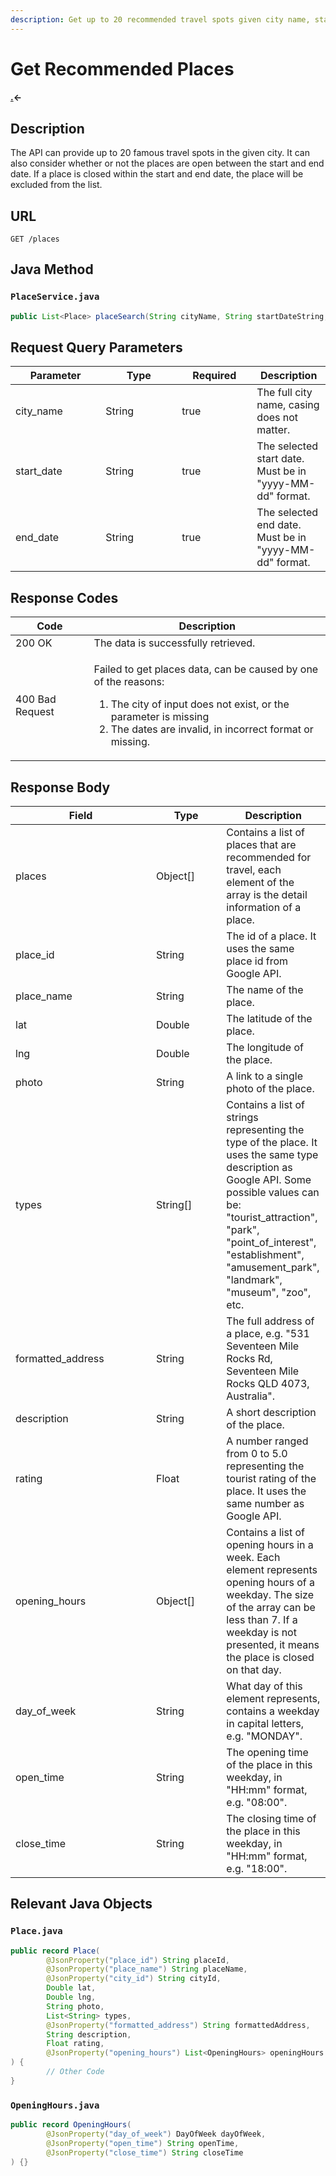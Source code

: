 ```yaml
---
description: Get up to 20 recommended travel spots given city name, start and end date.
---
```


# Get Recommended Places

#### [.](./ "mention")<-

## Description

The API can provide up to 20 famous travel spots in the given city. It can also consider whether or not the places are open between the start and end date. If a place is closed within the start and end date, the place will be excluded from the list.

## URL

```
GET /places
```

## Java Method

### `PlaceService.java`

```java
public List<Place> placeSearch(String cityName, String startDateString, String endDateString);
```

## Request Query Parameters

<table><thead><tr><th width="128.33333333333331">Parameter</th><th width="106">Type</th><th width="104" data-type="checkbox">Required</th><th>Description</th></tr></thead><tbody><tr><td>city_name</td><td>String</td><td>true</td><td>The full city name, casing does not matter.</td></tr><tr><td>start_date</td><td>String</td><td>true</td><td>The selected start date. Must be in "yyyy-MM-dd" format.</td></tr><tr><td>end_date</td><td>String</td><td>true</td><td>The selected end date. Must be in "yyyy-MM-dd" format.</td></tr></tbody></table>

## Response Codes

<table data-full-width="false"><thead><tr><th>Code</th><th>Description</th></tr></thead><tbody><tr><td>200 OK</td><td>The data is successfully retrieved.</td></tr><tr><td>400 Bad Request</td><td><p>Failed to get places data, can be caused by one of the reasons: </p><ol><li>The city of input does not exist, or the parameter is missing</li><li>The dates are invalid, in incorrect format or missing.</li></ol></td></tr></tbody></table>

## Response Body

<table><thead><tr><th width="209">Field</th><th width="96.33333333333331">Type</th><th>Description</th></tr></thead><tbody><tr><td>places</td><td>Object[]</td><td>Contains a list of places that are recommended for travel, each element of the array is the detail information of a place.</td></tr><tr><td>   place_id</td><td>String</td><td>The id of a place. It uses the same place id from Google API.</td></tr><tr><td>   place_name</td><td>String</td><td>The name of the place.</td></tr><tr><td>   lat</td><td>Double</td><td>The latitude of the place.</td></tr><tr><td>   lng</td><td>Double</td><td>The longitude of the place.</td></tr><tr><td>   photo</td><td>String</td><td>A link to a single photo of the place.</td></tr><tr><td>   types</td><td>String[]</td><td>Contains a list of strings representing the type of the place. It uses the same type description as Google API. Some possible values can be: "tourist_attraction", "park", "point_of_interest", "establishment", "amusement_park", "landmark", "museum", "zoo", etc.</td></tr><tr><td>   formatted_address</td><td>String</td><td>The full address of a place, e.g. "531 Seventeen Mile Rocks Rd, Seventeen Mile Rocks QLD 4073, Australia".</td></tr><tr><td>   description</td><td>String</td><td>A short description of the place. </td></tr><tr><td>   rating</td><td>Float</td><td>A number ranged from 0 to 5.0 representing the tourist rating of the place. It uses the same number as Google API.</td></tr><tr><td>   opening_hours</td><td>Object[]</td><td>Contains a list of opening hours in a week. Each element represents opening hours of a weekday. The size of the array can be less than 7. If a weekday is not presented, it means the place is closed on that day.</td></tr><tr><td>      day_of_week</td><td>String</td><td>What day of this element represents, contains a weekday in capital letters, e.g. "MONDAY".</td></tr><tr><td>      open_time</td><td>String</td><td>The opening time of the place in this weekday, in "HH:mm" format, e.g. "08:00".</td></tr><tr><td>      close_time</td><td>String</td><td>The closing time of the place in this weekday, in "HH:mm" format, e.g. "18:00".</td></tr></tbody></table>

## Relevant Java Objects

### `Place.java`

```java
public record Place(
        @JsonProperty("place_id") String placeId,
        @JsonProperty("place_name") String placeName,
        @JsonProperty("city_id") String cityId,
        Double lat,
        Double lng,
        String photo,
        List<String> types,
        @JsonProperty("formatted_address") String formattedAddress,
        String description,
        Float rating,
        @JsonProperty("opening_hours") List<OpeningHours> openingHours
) {
        // Other Code
}
```

### `OpeningHours.java`

```java
public record OpeningHours(
        @JsonProperty("day_of_week") DayOfWeek dayOfWeek,
        @JsonProperty("open_time") String openTime,
        @JsonProperty("close_time") String closeTime
) {}
```
